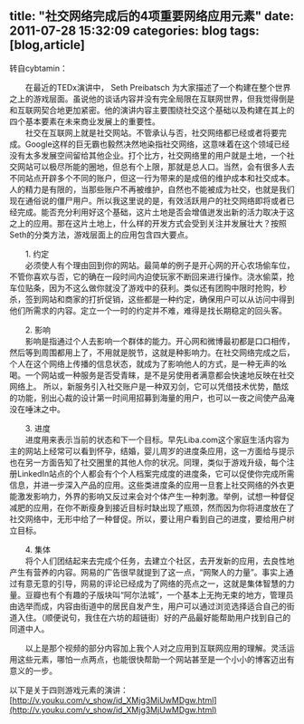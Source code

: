 title: "社交网络完成后的4项重要网络应用元素"
date: 2011-07-28 15:32:09
categories: blog
tags: [blog,article]
---    
转自cybtamin：  
  
　　在最近的TEDx演讲中， Seth Preibatsch 为大家描述了一个构建在整个世界之上的游戏层面。虽说他的谈话内容并没有完全局限在互联网世界，但我觉得倒是和互联网契合地更加紧密。他的演讲内容主要围绕社交这个基础以及构建在其上的四个基本要素在未来商业发展上的重要性。  
　　社交在互联网上就是社交网站。不管承认与否，社交网络都已经或者将要完成。Google这样的巨无霸也毅然决然地染指社交网络，这意味着在这个领域已经没有太多发展空间留给其他企业。打个比方，社交网络里的用户就是土地，一个社交网站可以极尽所能的圈地，但总有个上限，那就是总人口。当然，会有很多人去不同站点开辟多个不同的账户，但这一行为带来的是成倍的维护成本和社交成本。人的精力是有限的，当那些账户不再被维护，自然也不能被成为社交，也就是我们现在通俗说的僵尸用户。所以我这里说的是，有效活跃用户的社交网络即将或者已经完成。能否充分利用好这个基础，这片土地是否会增值迸发出新的活力取决于这之上的应用。那在这片土地上，什么样的开发方式会受到关注并发展壮大？按照Seth的分类方法，游戏层面上的应用包含四大要点。  
<!--more-->
  
　　1. 约定  
　　必须使人有个理由回到你的网站。最简单的例子是开心网的开心农场偷车位，不管你喜欢与否，它的确在一段时间内迫使玩家不断回来进行操作。浇水偷菜，抢车位贴条，因为不这么做你就没了游戏中的获利。类似还有团购中限时抢购，秒杀，签到网站和商家的打折促销，这些都是一种约定，确保用户可以从访问中得到他们所需求的内容。定立一个一时的约定并不难，难得是找长期稳定的回头客。  
  
　　2. 影响  
　　影响是指通过个人去影响一个群体的能力。开心网和微博最初都是口口相传，然后等到周围都用上了，不用就是脱节，这就是种影响力。在社交网络完成之后，个人在这个网络上传播的信息状态，就成为了影响他人的方式，是一种无声的吆喝。一个网站或一种服务是否受青睐，是不是另使用者满意都会快速地反映在社交网络上。 所以，新服务引入社交账户是一种双刃剑，它可以凭借技术优势，酷炫的功能，别出心裁的设计第一时间用招募到海量的用户，也可以一夜之间使产品淹没在唾沫之中。  
  
　　3. 进度  
　　进度用来表示当前的状态和下一个目标。早先Liba.com这个家庭生活内容为主的网站上经常可以看到怀孕，结婚，婴儿周岁的进度条应用，这一方面给与提示也在另一方面告知了社交圈里的其他人你的状况。同理，类似于游戏升级，每个注册LinkedIn站点的个人都会有个个人档案完成度的进度条，它可以促使你完成所需信息，并进一步深入产品的应用。这些类进度条的应用一旦套上社交网络的外衣更能激发影响力，外界的影响又反过来会对个体产生一种刺激。举例，试想一种督促减肥的应用，在你不断瘦身到接近目标时缺出现了瓶颈，然而因为你将进度放在了社交网络中，无形中给了一种督促。所以，要让用户看到自己的进度，要给用户树立目标。  
  
　　4. 集体  
　　将个人们团结起来去完成个任务，去建立个社区，去开发新的应用，去良性地产生有营养的内容。网易的广告很早就提到了这一点，“网聚人的力量”。事实上通过有意无意的引导，网易的评论已经成为了网络的亮点之一，这就是集体智慧的力量。豆瓣也有个有趣的子版块叫“阿尔法城”，一个基本上无拘无束的地方，管理员由选举而成，内容由街道中的居民自发产生，用户可以通过浏览选择适合自己的街道入住。（顺便说句，我住在六坊的超链街）好的产品最好能帮助用户找到自己的同道中人。  
  
　　以上是那个视频的部分内容加上我个人对之应用到互联网应用的理解。灵活运用这些元素，哪怕一点两点，也能很快帮助一个网站甚至是一个小小的博客迈出有意义的一步。  
  
以下是关于四则游戏元素的演讲：  
[http://v.youku.com/v_show/id_XMjg3MjUwMDgw.html](http://v.youku.com/v_show/id_XMjg3MjUwMDgw.html)


